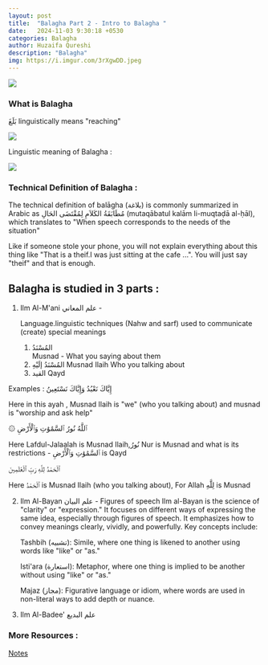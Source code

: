 ```yaml
---
layout: post
title:  "Balagha Part 2 - Intro to Balagha "
date:   2024-11-03 9:30:18 +0530
categories: Balagha
author: Huzaifa Qureshi
description: "Balagha"
img: https://i.imgur.com/3rXgwDD.jpeg
---
```


![](https://i.imgur.com/3rXgwDD.jpeg)

### What is Balagha

بَلَغَ  linguistically means "reaching"

![](https://i.imgur.com/xJjdHoh.png)

Linguistic meaning of Balagha :

![](https://i.imgur.com/szAFgFR.png)


### Technical Definition of Balagha :

The technical definition of balāgha (بلاغة) is commonly summarized in Arabic as مُطَابَقَةُ الكَلاَمِ لِمُقْتَضَى الحَالِ (mutaqābatul kalām li-muqtaḍā al-ḥāl), which translates to "When speech corresponds to the needs of the situation"

Like if someone stole your phone, you will not explain everything about this thing like "That is a theif.I was just sitting at the cafe ...". You will just say "theif" and that is enough.

## Balagha is studied in 3 parts : 

1. Ilm Al-M'ani علم المعاني - 
	
	Language.linguistic techniques (Nahw and sarf) used to communicate (create) special meanings

	1. المُسْنَدُ     
	Musnad  -  What you saying about them
	2. المُسْنَدُ إلَيْهِ    Musnad Ilaih
	Who you talking about
	3. القيد   Qayd

Examples : 
		إِيَّاكَ  نَعْبُدُ  وَإِيَّاكَ  نَسْتَعِينُ 
		
Here in this ayah , Musnad Ilaih is "we" (who you talking about) and musnad is "worship and ask help"
		
۞ ٱللَّهُ  نُورُ  ٱلسَّمَٰوَٰتِ  وَٱلْأَرْضِ

Here Lafdul-Jalaalah is Musnad Ilaih,نُورُ Nur is Musnad and what is its restrictions - ٱلسَّمَٰوَٰتِ  وَٱلْأَرْضِ is Qayd 

ٱلْحَمْدُ  لِلَّهِ  رَبِّ  ٱلْعَٰلَمِينَ 

Here ٱلْحَمْدُ is Musnad Ilaih (who you talking about), For Allah لِلَّهِ is Musnad

2. Ilm Al-Bayan علم البيان - Figures of speech
	Ilm al-Bayan is the science of "clarity" or "expression." It focuses on different ways of expressing the same idea, especially through figures of speech. It emphasizes how to convey meanings clearly, vividly, and powerfully. Key concepts include:

	Tashbih (تشبيه): Simile, where one thing is likened to another using words like "like" or "as."

	Isti'ara (استعارة): Metaphor, where one thing is implied to be another without using "like" or "as."

	Majaz (مجاز): Figurative language or idiom, where words are used in non-literal ways to add depth or nuance.

3. Ilm Al-Badee' علم البديع




### More Resources :

[Notes](https://drive.google.com/drive/folders/1-9kBY3G1NRVPXvtSyb7_FSWE-w_u4JDF)



